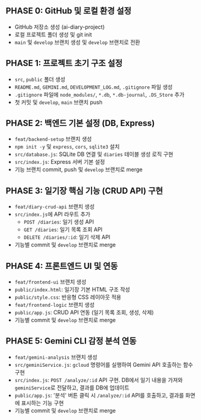 ## PHASE 0: GitHub 및 로컬 환경 설정

*   GitHub 저장소 생성 (ai-diary-project)
*   로컬 프로젝트 폴더 생성 및 git init
*   `main` 및 `develop` 브랜치 생성 및 `develop` 브랜치로 전환

## PHASE 1: 프로젝트 초기 구조 설정

*   `src`, `public` 폴더 생성
*   `README.md`, `GEMINI.md`, `DEVELOPMENT_LOG.md`, `.gitignore` 파일 생성
*   `.gitignore` 파일에 `node_modules/`, `*.db`, `*.db-journal`, `.DS_Store` 추가
*   첫 커밋 및 `develop`, `main` 브랜치 push

## PHASE 2: 백엔드 기본 설정 (DB, Express)

*   `feat/backend-setup` 브랜치 생성
*   `npm init -y` 및 `express`, `cors`, `sqlite3` 설치
*   `src/database.js`: SQLite DB 연결 및 `diaries` 테이블 생성 로직 구현
*   `src/index.js`: Express 서버 기본 설정
*   기능 브랜치 commit, push 및 `develop` 브랜치로 merge

## PHASE 3: 일기장 핵심 기능 (CRUD API) 구현

*   `feat/diary-crud-api` 브랜치 생성
*   `src/index.js`에 API 라우트 추가
    *   `POST /diaries`: 일기 생성 API
    *   `GET /diaries`: 일기 목록 조회 API
    *   `DELETE /diaries/:id`: 일기 삭제 API
*   기능별 commit 및 `develop` 브랜치로 merge

## PHASE 4: 프론트엔드 UI 및 연동

*   `feat/frontend-ui` 브랜치 생성
*   `public/index.html`: 일기장 기본 HTML 구조 작성
*   `public/style.css`: 반응형 CSS 레이아웃 적용
*   `feat/frontend-logic` 브랜치 생성
*   `public/app.js`: CRUD API 연동 (일기 목록 조회, 생성, 삭제)
*   기능별 commit 및 `develop` 브랜치로 merge

## PHASE 5: Gemini CLI 감정 분석 연동

*   `feat/gemini-analysis` 브랜치 생성
*   `src/geminiService.js`: `gcloud` 명령어를 실행하여 Gemini API 호출하는 함수 구현
*   `src/index.js`: `POST /analyze/:id` API 구현. DB에서 일기 내용을 가져와 `geminiService`로 전달하고, 결과를 DB에 업데이트
*   `public/app.js`: '분석' 버튼 클릭 시 `/analyze/:id` API를 호출하고, 결과를 화면에 표시하는 기능 구현
*   기능별 commit 및 `develop` 브랜치로 merge
